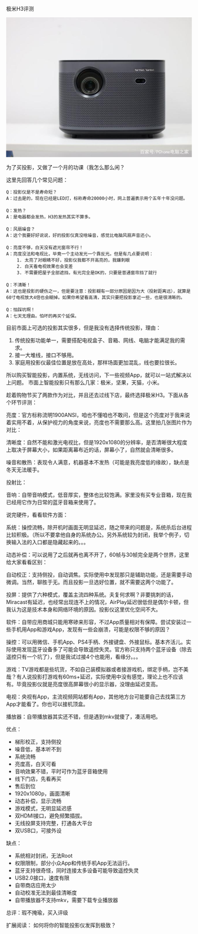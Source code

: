 极米H3评测

![](../images/xgimih3.jpeg)

为了买投影，又做了一个月的功课（我怎么那么闲？

这里先回答几个常见问题：

    Q：投影仪是不是寿命短？
    A：过去是的，现在已经是LED灯，标称寿命20000小时，网上普遍表示用个五年十年没问题。

    Q：发热？
    A：是电器都会发热，H3的发热其实不算多。

    Q：风扇噪音？
    A：这个我要好好说说，好的投影仪真没啥噪音，感觉比电脑风扇声音还小。

    Q：亮度不够，白天没有遮光窗帘不行！
    A：亮度没法和电视比，毕竟一个主动发光一个靠反光。但是有几点要说明：
        1. 太亮了对眼睛不好，投影仪我都不开高亮的，我嫌刺眼
        2. 白天看电视效果也会变差
        3. 不需要把屋子全部遮挡，有光完全是OK的，只要是普通窗帘挡了就行

    Q：不清晰！
    A：这也是投影的硬伤之一，但是要注意：投影糊有一部分原因是因为大（投射距离远），就算是60寸电视放大4倍也会糊掉。如果你希望看高清，其实只要把投影拿近一些，也是很清晰的。

    Q：怕踩坑啊！
    A：七天无理由。怕坏的再买个延保。

目前市面上可选的投影其实很多，但是我没有选择传统投影，理由：
1. 传统投影功能单一，需要搭配电视盒子、音箱、网线、电脑才能满足我的需求。
2. 接一大堆线，接口不够用。
3. 家庭用投影仪最佳位置是放在高处，那样场面更加混乱，线也要拉很长。

所以购买智能投影，内置系统，无线访问，下一些视频App，就可以一站式解决以上问题。
市面上智能投影只有那么几家：极米，坚果，天猫，小米。

趁着购物节买了两款作为对比，并且还去过线下店，最终选择极米H3。下面从各个环节评测：

亮度：官方标称流明1900ANSI，咱也不懂咱也不敢问，但是这个亮度对于我来说着实用不着，从保护视力的角度来说，亮度也不需要那么高。这里拍几张图片作为对比：

清晰度：自然不能和激光电视比，但是1920x1080的分辨率，是否清晰很大程度上取决于屏幕大小，如果距离幕布近的话，屏幕小了，自然就会清晰很多。

噪音和散热：表现令人满意，机器基本不发热（可能是我亮度低的缘故），缺点是冬天无法暖手。

投射比：

音响：自带音响模式，低音厚实，整体也比较饱满。家里没有买专业音箱，现在我已经用它作为日常的蓝牙音箱来使用了。

说完硬件，看看软件方面：

系统：操控流畅，除开机时画面无明显延迟，随之带来的问题是，系统杀后台进程比较积极。（所以不要拿他自身的系统办公。另外系统较为封闭，我举个例子，切换输入法的入口都是隐藏起来的。。。

动态补偿：可以说用了之后就再也离不开了，60帧与30帧完全是两个世界，这里给大家看看区别：

自动校正：支持侧投，自动调焦。实际使用中发现那只是辅助功能，还是需要手动微调。当然，聊胜于无。而且投影一旦选好位置，就不需要这两个功能了。

投屏：提供了六种模式，覆盖主流四种系统。夫复何求啊？非要挑刺的话，Miracast有延迟，也经常出现连不上的情况，AirPlay延迟很低但是偶尔卡顿，但我认为这是技术本身和网络环境的原因。投影仪这里优化空间不大。

软件：自带应用商城只能用寒碜来形容，不过App质量相对有保障。尝试安装过一些手机用App和游戏App，发现有一些会崩溃，可能是权限不够的原因？

操控：可以用微信、手机App、PS4手柄、外接键盘、外接鼠标。基本齐活儿。实际使用发现蓝牙设备多了可能会导致遥控失灵。官方称只支持两个蓝牙设备（除去遥控只有一个坑了），但是我试过接4个也能用，看缘分。。。

游戏：TV游戏都是些坑货，不如自己装模拟器或者接游戏机，绑定手柄，岂不美哉？有人说投影打游戏有60ms+延迟，实际使用中没有感觉，理论上也不应该有。毕竟投影仪就是亮度很高屏幕很小的显示器，没理由延迟变高。

电视：央视有App，主流视频网站都有App，其他地方台可能要自己去找第三方App才能看了。你也可以接机顶盒。

播放器：自带播放器其实还不错，但是遇到mkv就傻了，凑活用吧。

优点：

* 梯形校正，支持侧投
* 噪音低，基本听不到
* 系统流畅
* 亮度高，白天可看
* 音响效果不错，平时可作为蓝牙音箱使用
* 线下门店，先看再买
* 售后到位
* 1920x1080p，画面清晰
* 动态补偿，显示流畅
* 游戏模式，无明显延迟感
* 双HDMI接口，避免频繁插拔。
* 无线投屏支持完整，打通各大平台
* 双USB口，可接外设

缺点：

* 系统相对封闭，无法Root
* 权限限制，部分小众App和传统手机App无法运行。
* 蓝牙支持很奇怪，同时连接太多设备可能导致遥控失灵
* USB2.0接口，速度有限
* 自带商店应用太少
* 自动校准无法到最佳清晰度
* 自带播放器不支持mkv，需要下载专业播放器

总评：瑕不掩瑜，买入评级


扩展阅读：
如何将你的智能投影仪发挥到极致？

